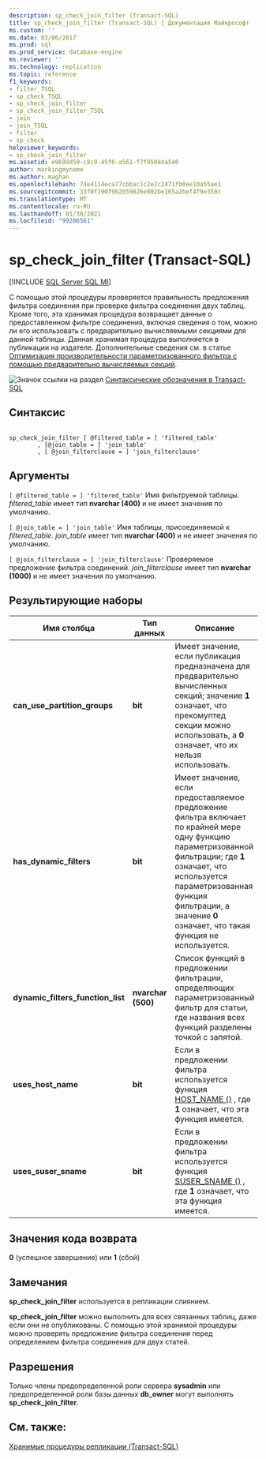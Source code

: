 ```yaml
---
description: sp_check_join_filter (Transact-SQL)
title: sp_check_join_filter (Transact-SQL) | Документация Майкрософт
ms.custom: ''
ms.date: 03/06/2017
ms.prod: sql
ms.prod_service: database-engine
ms.reviewer: ''
ms.technology: replication
ms.topic: reference
f1_keywords:
- filter_TSQL
- sp_check_TSQL
- sp_check_join_filter
- sp_check_join_filter_TSQL
- join
- join_TSQL
- filter
- sp_check
helpviewer_keywords:
- sp_check_join_filter
ms.assetid: e9699d59-c8c9-45f6-a561-f7f95084a540
author: markingmyname
ms.author: maghan
ms.openlocfilehash: 74e4114eca77cbbac1c2e2c2471fb0ee10a55ae1
ms.sourcegitcommit: 33f0f190f962059826e002be165a2bef4f9e350c
ms.translationtype: MT
ms.contentlocale: ru-RU
ms.lasthandoff: 01/30/2021
ms.locfileid: "99206561"
---
```

# <a name="sp_check_join_filter-transact-sql"></a>sp_check_join_filter (Transact-SQL)
[!INCLUDE [SQL Server SQL MI](../../includes/applies-to-version/sql-asdbmi.md)]

  С помощью этой процедуры проверяется правильность предложения фильтра соединения при проверке фильтра соединения двух таблиц. Кроме того, эта хранимая процедура возвращает данные о предоставленном фильтре соединения, включая сведения о том, можно ли его использовать с предварительно вычисляемыми секциями для данной таблицы. Данная хранимая процедура выполняется в публикации на издателе. Дополнительные сведения см. в статье [Оптимизация производительности параметризованного фильтра с помощью предварительно вычисляемых секций](../../relational-databases/replication/merge/parameterized-filters-optimize-for-precomputed-partitions.md).  
  
 ![Значок ссылки на раздел](../../database-engine/configure-windows/media/topic-link.gif "Значок ссылки на раздел") [Синтаксические обозначения в Transact-SQL](../../t-sql/language-elements/transact-sql-syntax-conventions-transact-sql.md)  
  
## <a name="syntax"></a>Синтаксис  
  
```  
  
sp_check_join_filter [ @filtered_table = ] 'filtered_table'  
        , [@join_table = ] 'join_table'  
        , [ @join_filterclause = ] 'join_filterclause'  
```  
  
## <a name="arguments"></a>Аргументы  
`[ @filtered_table = ] 'filtered_table'` Имя фильтруемой таблицы. *filtered_table* имеет тип **nvarchar (400)** и не имеет значения по умолчанию.  
  
`[ @join_table = ] 'join_table'` Имя таблицы, присоединяемой к *filtered_table*. *join_table* имеет тип **nvarchar (400)** и не имеет значения по умолчанию.  
  
`[ @join_filterclause = ] 'join_filterclause'` Проверяемое предложение фильтра соединений. *join_filterclause* имеет тип **nvarchar (1000)** и не имеет значения по умолчанию.  
  
## <a name="result-sets"></a>Результирующие наборы  
  
|Имя столбца|Тип данных|Описание|  
|-----------------|---------------|-----------------|  
|**can_use_partition_groups**|**bit**|Имеет значение, если публикация предназначена для предварительно вычисленных секций; значение **1** означает, что прекомуптед секции можно использовать, а **0** означает, что их нельзя использовать.|  
|**has_dynamic_filters**|**bit**|Имеет значение, если предоставляемое предложение фильтра включает по крайней мере одну функцию параметризованной фильтрации; где **1** означает, что используется параметризованная функция фильтрации, а значение **0** означает, что такая функция не используется.|  
|**dynamic_filters_function_list**|**nvarchar (500)**|Список функций в предложении фильтрации, определяющих параметризованный фильтр для статьи, где названия всех функций разделены точкой с запятой.|  
|**uses_host_name**|**bit**|Если в предложении фильтра используется функция [HOST_NAME ()](../../t-sql/functions/host-name-transact-sql.md) , где **1** означает, что эта функция имеется.|  
|**uses_suser_sname**|**bit**|Если в предложении фильтра используется функция [SUSER_SNAME ()](../../t-sql/functions/suser-sname-transact-sql.md) , где **1** означает, что эта функция имеется.|  
  
## <a name="return-code-values"></a>Значения кода возврата  
 **0** (успешное завершение) или **1** (сбой)  
  
## <a name="remarks"></a>Замечания  
 **sp_check_join_filter** используется в репликации слиянием.  
  
 **sp_check_join_filter** можно выполнить для всех связанных таблиц, даже если они не опубликованы. С помощью этой хранимой процедуры можно проверять предложение фильтра соединения перед определением фильтра соединения для двух статей.  
  
## <a name="permissions"></a>Разрешения  
 Только члены предопределенной роли сервера **sysadmin** или предопределенной роли базы данных **db_owner** могут выполнять **sp_check_join_filter**.  
  
## <a name="see-also"></a>См. также:  
 [Хранимые процедуры репликации (Transact-SQL)](../../relational-databases/system-stored-procedures/replication-stored-procedures-transact-sql.md)  
  
  
